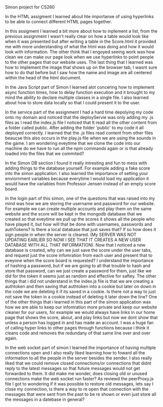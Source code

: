Simon project for CS260

In the HTML assigment I learned about hte importanxe of using hyperlinks to be able to connect different HTML pages together.

In this assigment I learned a bit more about how to inplement a list, from the previous assignment I wasn't really clear on how a table would look like when it was presented but after writing a table in the Score.html it provided me with more understanding of what the html was doing and how it would look with information. The other think that I engoyed seeing work was how clean we can make our page look when we use hyperlinks to point people to the other pages that our website uses. The last thing that I learned was how to implement the image that shows up on the browser tab, I wasnt sure how to do that before but I saw how the name and image are all centered within the head of the html document.

In the Java Script part of Simon I learned alot concering how to implement async function times, how to delay function execution and it brought to my mind the ability to declare multiple classes in a single file. I also learned about how to store data locally so that I could present it to the user.

In the service part of the assignment I had a hard time depolying my code onto my domain and noticed that the deployServie was only adding my .js files as I read the index.js file I noticed that It read all the other content from a folder called public. After adding the folder 'public' to my code it all deployed correctly. I learned that the .js files read content from other files beaucse this also occurs in the play.js file when we are using the sounds in the game. I am wondering eveytime that we clone the code into our machine do we have to run all the npm commands again or is that already loaded into the files that we commited?

In the Simon DB section I found it really intresting and fun to mess with adding things to the database yourself. For example adding a fake score into the simon application. I also learned the importance of setting your enviornment variables because everytime I would load my application it would have the variables from Professor Jensen instead of an empty score board.

In the login part of this simon, one of the questions that was raised into my mind was how we are storing the username and password for our website. For example we can create multiple accounts and play them on the same website and the score will be kept in the mongodb database that we created so that eveytime we pull up the scores it shows all the people who have played it, but how will that be done with usernames, passwords and authTokens? Is there a local database that just saves that? If so how does it sign people in when the server is cleared. (My SERVER WAS NOT UPDATING EARLIER SO NOW I SEE THAT IT CREATES A NEW USER DATABASE WITH ALL THAT INFORMATION). Now that I noticed a new database is created, why can we just save the score under the user tabs, and request just the score infomration from each user and present that to eveyone when the score board is requested? I understand the importance of hashing a password, but if we are going to all that trouble to hash and store that password, can we just create a password for them, just like we did for the token it seems just as random and effective for saftey. The other things that i did not understand in the index.js file is that we are creating a authtoken and then saving that authtoken into a cookie but later on down in the code we are deleting it if its saved in a cookie. Is there not a way to just not save the token in a cookie instead of deleting it later down the line? One of the other things that i learned in this part of the simon application was how we are able to keep our infomration more private and keep our website cleaner for our users, for example we would always have links in our home page that shows the score, about, and play links but now we dont show that unless a person has logged in and has made an account. I was a huge fan of calling hyper links to other pages through functions because i think it cleans code and removes the redundany of that same line over and over again.

In the web socket part of simon I learned the importance of having multiple connections open and I also really liked learning how to foward all the information to all the people in the server besides the sender. I also really liked that we could remove closed connections/or connections that didnt reply to the latest messages so that future messages would not get forwarded to them. It did make me wonder, does closing old or unused connections make the web socket run faster? As reviewd the peerProxy.js file I got to wondering if it was possible to restore old messages, lets say I close my connection, is there a way to re open that connection with the messages that were sent from the past to be re shown or even just store all the messages in a datebase in general?
